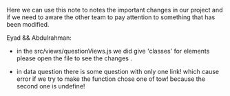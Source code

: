Here we can use this note to notes the important changes in our project and if we need to aware the other team to pay attention to something that has been modified.

Eyad && Abdulrahman:

- in the src/views/questionViews.js we did give 'classes' for elements please open the file to see the changes .

- in data question there is some question with only one link! which cause error if we try to make the function chose one of tow! because the second one is undefine!
